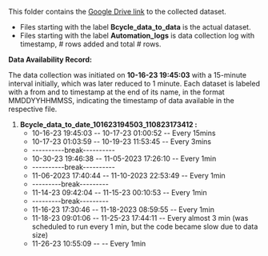 This folder contains the [Google Drive link](https://drive.google.com/drive/folders/1tW1Ve8jmftHjW9wdSs6K5FIEZ8pOoOS_?usp=sharing) to the collected dataset.
  * Files starting with the label **Bcycle_data_to_data** is the actual dataset.
  * Files starting with the label **Automation_logs** is data collection log with timestamp, # rows added and total # rows.

**Data Availability Record:**

The data collection was initiated on **10-16-23 19:45:03** with a 15-minute interval initially, which was later reduced to 1 minute. Each dataset is labeled with a from and to timestamp at the end of its name, in the format MMDDYYHHMMSS, indicating the timestamp of data available in the respective file.

1. **Bcycle_data_to_date_101623194503_110823173412 :** 
   * 10-16-23 19:45:03  --  10-17-23 01:00:52  -- Every 15mins
   * 10-17-23 01:03:59  --  10-19-23 11:53:45  -- Every 3mins
   * ----------break----------
   * 10-30-23 19:46:38  --  11-05-2023 17:26:10   -- Every 1min
   * ----------break----------
   * 11-06-2023 17:40:44   --  11-10-2023 22:53:49   -- Every 1min
   * ---------break---------
   * 11-14-23 09:42:04 -- 11-15-23 00:10:53  -- Every 1min
   * ---------break---------
   * 11-16-23 17:30:46 -- 11-18-2023 08:59:55  -- Every 1min
   * 11-18-23 09:01:06 -- 11-25-23 17:44:11  -- Every almost 3 min (was scheduled to run every 1 min, but the code became slow due to data size)
   * 11-26-23 10:55:09 --                    -- Every 1min
